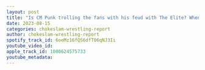 ```yaml
---
layout: post
title: "Is CM Punk trolling the fans with his feud with The Elite? When will Roman defend the belt?"
date: 2023-08-15
categories: chokeslam-wrestling-report
author: chokeslam-wrestling-report
spotify_track_id: 6oeMz16fQS6dfT06qNJ3Ii
youtube_video_id: 
apple_track_id: 1000624575733
youtube_metadata: 
---
```

